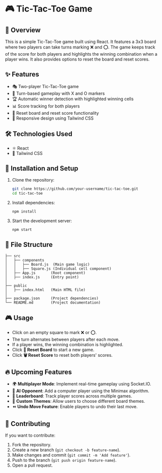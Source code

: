 # 🎮 Tic-Tac-Toe Game

## 📝 Overview
This is a simple Tic-Tac-Toe game built using React. It features a 3x3 board where two players can take turns marking ❌ and ⭕. The game keeps track of the score for both players and highlights the winning combination when a player wins. It also provides options to reset the board and reset scores.

## ✨ Features
- 🎭 Two-player Tic-Tac-Toe game
- 🔄 Turn-based gameplay with X and O markers
- 🏆 Automatic winner detection with highlighted winning cells
- 📊 Score tracking for both players
- 🔁 Reset board and reset score functionality
- 📱 Responsive design using Tailwind CSS

## 🛠 Technologies Used
- ⚛️ React
- 🎨 Tailwind CSS

## 🚀 Installation and Setup
1. Clone the repository:
   ```sh
   git clone https://github.com/your-username/tic-tac-toe.git
   cd tic-tac-toe
   ```
2. Install dependencies:
   ```sh
   npm install
   ```
3. Start the development server:
   ```sh
   npm start
   ```

## 📂 File Structure
```
├── src
│   ├── components
│   │   ├── Board.js  (Main game logic)
│   │   ├── Square.js (Individual cell component)
│   ├── App.js       (Root component)
│   ├── index.js     (Entry point)
│
├── public
│   ├── index.html   (Main HTML file)
│
├── package.json     (Project dependencies)
└── README.md        (Project documentation)
```

## 🎮 Usage
- Click on an empty square to mark ❌ or ⭕.
- The turn alternates between players after each move.
- If a player wins, the winning combination is highlighted.
- Click **🔄 Reset Board** to start a new game.
- Click **🗑 Reset Score** to reset both players' scores.

## 🔥 Upcoming Features
- 🌍 **Multiplayer Mode**: Implement real-time gameplay using Socket.IO.
- 🤖 **AI Opponent**: Add a computer player using the Minimax algorithm.
- 🏅 **Leaderboard**: Track player scores across multiple games.
- 🎨 **Custom Themes**: Allow users to choose different board themes.
- ⏪ **Undo Move Feature**: Enable players to undo their last move.

## 🤝 Contributing
If you want to contribute:
1. Fork the repository.
2. Create a new branch (`git checkout -b feature-name`).
3. Make changes and commit (`git commit -m 'Add feature'`).
4. Push to the branch (`git push origin feature-name`).
5. Open a pull request.



